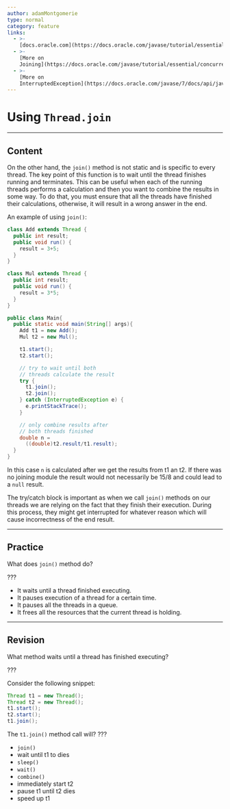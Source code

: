 ```yaml
---
author: adamMontgomerie
type: normal
category: feature
links:
  - >-
    [docs.oracle.com](https://docs.oracle.com/javase/tutorial/essential/concurrency/join.html){website}
  - >-
    [More on
    Joining](https://docs.oracle.com/javase/tutorial/essential/concurrency/join.html){website}
  - >-
    [More on
    InterruptedException](https://docs.oracle.com/javase/7/docs/api/java/lang/InterruptedException.html){website}
---
```


# Using `Thread.join`


---

## Content

On the other hand, the `join()` method is not static and is specific to every thread. The key point of this function is to wait until the thread finishes running and terminates. This can be useful when each of the running threads performs a calculation and then you want to combine the results in some way. To do that, you must ensure that all the threads have finished their calculations, otherwise, it will result in a wrong answer in the end.

An example of using `join()`:

```java
class Add extends Thread {
  public int result;
  public void run() {
    result = 3+5;
  }
}

class Mul extends Thread {
  public int result;
  public void run() {
    result = 3*5;
  }
}

public class Main{
  public static void main(String[] args){
    Add t1 = new Add();
    Mul t2 = new Mul();

    t1.start();
    t2.start();

    // try to wait until both
    // threads calculate the result
    try {
      t1.join();
      t2.join();
    } catch (InterruptedException e) {
      e.printStackTrace();
    }

    // only combine results after
    // both threads finished
    double n = 
      ((double)t2.result/t1.result);
  }
}
```

In this case `n` is calculated after we get the results from t1 an t2. If there was no joining module the result would not necessarily be 15/8 and could lead to a `null` result.

The try/catch block is important as when we call `join()` methods on our threads we are relying on the fact that they finish their execution. During this process, they might get interrupted for whatever reason which will cause incorrectness of the end result.


---

## Practice

What does `join()` method do?

???

* It waits until a thread finished executing.
* It pauses execution of a thread for a certain time.
* It pauses all the threads in a queue.
* It frees all the resources that the current thread is holding.


---

## Revision

What method waits until a thread has finished executing?

???

Consider the following snippet:

```java
Thread t1 = new Thread();
Thread t2 = new Thread();
t1.start();
t2.start();
t1.join();
```

The `t1.join()` method call will? ???

* `join()`
* wait until t1 to dies
* `sleep()`
* `wait()`
* `combine()`
* immediately start t2
* pause t1 until t2 dies
* speed up t1
